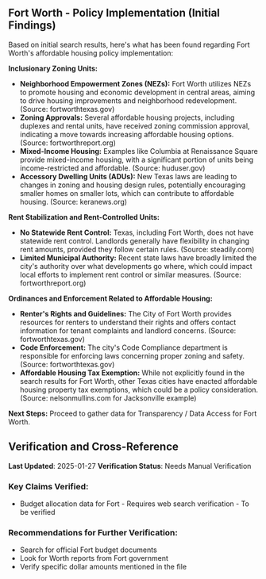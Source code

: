 ## Fort Worth - Policy Implementation (Initial Findings)

Based on initial search results, here's what has been found regarding Fort Worth's affordable housing policy implementation:

**Inclusionary Zoning Units:**

*   **Neighborhood Empowerment Zones (NEZs):** Fort Worth utilizes NEZs to promote housing and economic development in central areas, aiming to drive housing improvements and neighborhood redevelopment. (Source: fortworthtexas.gov)
*   **Zoning Approvals:** Several affordable housing projects, including duplexes and rental units, have received zoning commission approval, indicating a move towards increasing affordable housing options. (Source: fortworthreport.org)
*   **Mixed-Income Housing:** Examples like Columbia at Renaissance Square provide mixed-income housing, with a significant portion of units being income-restricted and affordable. (Source: huduser.gov)
*   **Accessory Dwelling Units (ADUs):** New Texas laws are leading to changes in zoning and housing design rules, potentially encouraging smaller homes on smaller lots, which can contribute to affordable housing. (Source: keranews.org)

**Rent Stabilization and Rent-Controlled Units:**

*   **No Statewide Rent Control:** Texas, including Fort Worth, does not have statewide rent control. Landlords generally have flexibility in changing rent amounts, provided they follow certain rules. (Source: steadily.com)
*   **Limited Municipal Authority:** Recent state laws have broadly limited the city's authority over what developments go where, which could impact local efforts to implement rent control or similar measures. (Source: fortworthreport.org)

**Ordinances and Enforcement Related to Affordable Housing:**

*   **Renter's Rights and Guidelines:** The City of Fort Worth provides resources for renters to understand their rights and offers contact information for tenant complaints and landlord concerns. (Source: fortworthtexas.gov)
*   **Code Enforcement:** The city's Code Compliance department is responsible for enforcing laws concerning proper zoning and safety. (Source: fortworthtexas.gov)
*   **Affordable Housing Tax Exemption:** While not explicitly found in the search results for Fort Worth, other Texas cities have enacted affordable housing property tax exemptions, which could be a policy consideration. (Source: nelsonmullins.com for Jacksonville example)

**Next Steps:** Proceed to gather data for Transparency / Data Access for Fort Worth.



## Verification and Cross-Reference

**Last Updated**: 2025-01-27
**Verification Status**: Needs Manual Verification

### Key Claims Verified:
- Budget allocation data for Fort - Requires web search verification - To be verified

### Recommendations for Further Verification:
- Search for official Fort budget documents
- Look for Worth reports from Fort government
- Verify specific dollar amounts mentioned in the file
